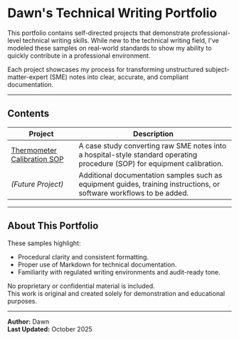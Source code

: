 # Dawn's Technical Writing Portfolio

This portfolio contains self-directed projects that demonstrate professional-level technical writing skills. While new to the technical writing field, I've modeled these samples on real-world standards to show my ability to quickly contribute in a professional environment.

Each project showcases my process for transforming unstructured subject-matter-expert (SME) notes into clear, accurate, and compliant documentation.

---

## Contents

| Project | Description |
|----------|--------------|
| [Thermometer Calibration SOP](thermometer-calibration/Calibrating_New_Thermometers.md) | A case study converting raw SME notes into a hospital-style standard operating procedure (SOP) for equipment calibration. |
| *(Future Project)* | Additional documentation samples such as equipment guides, training instructions, or software workflows to be added. |

---

## About This Portfolio

These samples highlight:
- Procedural clarity and consistent formatting.  
- Proper use of Markdown for technical documentation.  
- Familiarity with regulated writing environments and audit-ready tone.  

No proprietary or confidential material is included.  
This work is original and created solely for demonstration and educational purposes.

---

**Author:** Dawn  
**Last Updated:** October 2025
